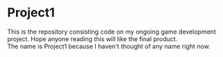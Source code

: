 # Project1

This is the repository consisting code on my ongoing game development project.
Hope anyone reading this will like the final product. \
The name is Project1 because I haven't thought of any name right now.
